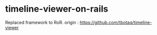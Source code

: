 timeline-viewer-on-rails
========================

Replaced framework to RoR. origin : https://github.com/tbotaq/timeline-viewer
